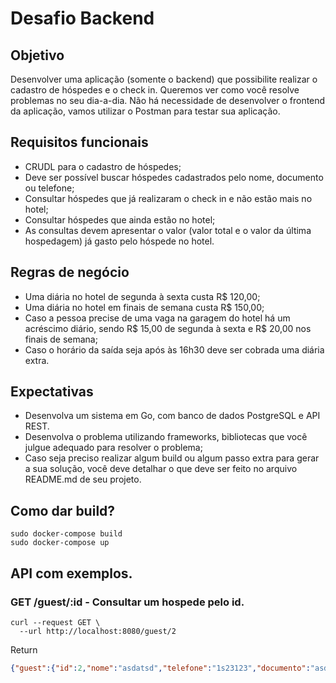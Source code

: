 # Desafio Backend
## Objetivo
Desenvolver uma aplicação (somente o backend) que possibilite realizar o cadastro de
hóspedes e o check in. Queremos ver como você resolve problemas no seu dia-a-dia. Não
há necessidade de desenvolver o frontend da aplicação, vamos utilizar o Postman para
testar sua aplicação.
## Requisitos funcionais
- CRUDL para o cadastro de hóspedes;
- Deve ser possível buscar hóspedes cadastrados pelo nome, documento ou telefone;
- Consultar hóspedes que já realizaram o check in e não estão mais no hotel;
- Consultar hóspedes que ainda estão no hotel;
- As consultas devem apresentar o valor (valor total e o valor da última
hospedagem) já gasto pelo hóspede no hotel.

## Regras de negócio
- Uma diária no hotel de segunda à sexta custa R$ 120,00;
- Uma diária no hotel em finais de semana custa R$ 150,00;
- Caso a pessoa precise de uma vaga na garagem do hotel há um acréscimo diário,
sendo R$ 15,00 de segunda à sexta e R$ 20,00 nos finais de semana;
- Caso o horário da saída seja após às 16h30 deve ser cobrada uma diária extra.
## Expectativas
- Desenvolva um sistema em Go, com banco de dados PostgreSQL e API REST.
- Desenvolva o problema utilizando frameworks, bibliotecas que você julgue
adequado para resolver o problema;
- Caso seja preciso realizar algum build ou algum passo extra para gerar a sua
solução, você deve detalhar o que deve ser feito no arquivo README.md de seu
projeto.

## Como dar build?
```/bin/sh
sudo docker-compose build
sudo docker-compose up
```

## API com exemplos.

### GET /guest/:id - Consultar um hospede pelo id.
```
curl --request GET \
  --url http://localhost:8080/guest/2
```
Return
```json
{"guest":{"id":2,"nome":"asdatsd","telefone":"1s23123","documento":"asdasd","checkins":[{"id":2,"hospede":2,"dataEntrada":null,"dataSaida":null,"adicionalVeiculo":false},{"id":3,"hospede":2,"dataEntrada":"2020-08-29T08:00:00Z","dataSaida":"2020-09-30T12:00:00Z","adicionalVeiculo":false},{"id":4,"hospede":2,"dataEntrada":"2020-08-29T08:00:00Z","dataSaida":"2020-09-30T12:00:00Z","adicionalVeiculo":false},{"id":5,"hospede":2,"dataEntrada":"2020-08-29T08:00:00Z","dataSaida":"2020-09-30T12:00:00Z","adicionalVeiculo":false}]},"lastBill":414000,"totalBill":1242000}
```
